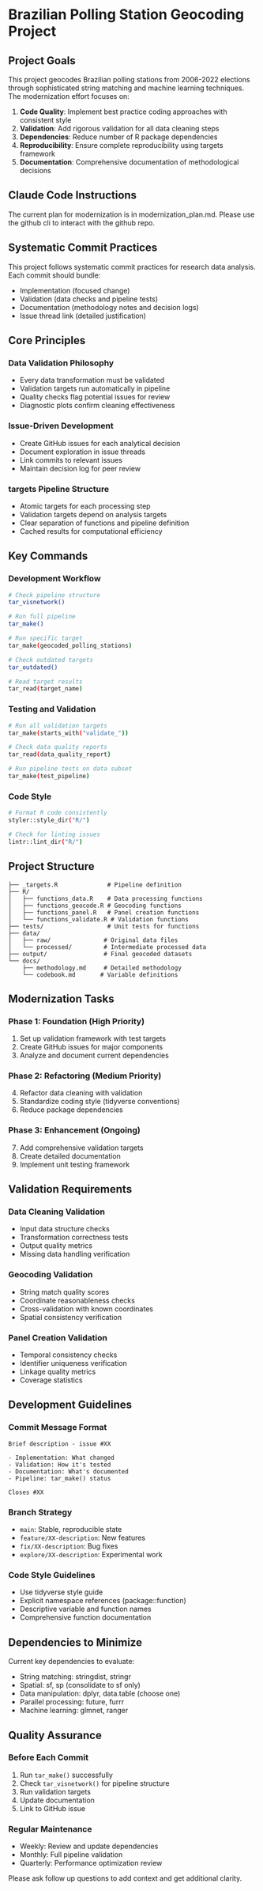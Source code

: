 # Brazilian Polling Station Geocoding Project



## Project Goals

This project geocodes Brazilian polling stations from 2006-2022 elections through sophisticated string matching and machine learning techniques. The modernization effort focuses on:

1. **Code Quality**: Implement best practice coding approaches with consistent style
2. **Validation**: Add rigorous validation for all data cleaning steps
3. **Dependencies**: Reduce number of R package dependencies
4. **Reproducibility**: Ensure complete reproducibility using targets framework
5. **Documentation**: Comprehensive documentation of methodological decisions


## Claude Code Instructions

The current plan for modernization is in modernization_plan.md. Please use the github cli to interact with the github repo. 

## Systematic Commit Practices

This project follows systematic commit practices for research data analysis. Each commit should bundle:
- Implementation (focused change)
- Validation (data checks and pipeline tests)
- Documentation (methodology notes and decision logs)
- Issue thread link (detailed justification)

## Core Principles

### Data Validation Philosophy
- Every data transformation must be validated
- Validation targets run automatically in pipeline
- Quality checks flag potential issues for review
- Diagnostic plots confirm cleaning effectiveness

### Issue-Driven Development
- Create GitHub issues for each analytical decision
- Document exploration in issue threads
- Link commits to relevant issues
- Maintain decision log for peer review

### targets Pipeline Structure
- Atomic targets for each processing step
- Validation targets depend on analysis targets
- Clear separation of functions and pipeline definition
- Cached results for computational efficiency

## Key Commands

### Development Workflow
```bash
# Check pipeline structure
tar_visnetwork()

# Run full pipeline
tar_make()

# Run specific target
tar_make(geocoded_polling_stations)

# Check outdated targets
tar_outdated()

# Read target results
tar_read(target_name)
```

### Testing and Validation
```bash
# Run all validation targets
tar_make(starts_with("validate_"))

# Check data quality reports
tar_read(data_quality_report)

# Run pipeline tests on data subset
tar_make(test_pipeline)
```

### Code Style
```bash
# Format R code consistently
styler::style_dir("R/")

# Check for linting issues
lintr::lint_dir("R/")
```

## Project Structure

```
├── _targets.R              # Pipeline definition
├── R/
│   ├── functions_data.R    # Data processing functions
│   ├── functions_geocode.R # Geocoding functions
│   ├── functions_panel.R   # Panel creation functions
│   └── functions_validate.R # Validation functions
├── tests/                  # Unit tests for functions
├── data/
│   ├── raw/               # Original data files
│   └── processed/         # Intermediate processed data
├── output/                # Final geocoded datasets
└── docs/
    ├── methodology.md     # Detailed methodology
    └── codebook.md       # Variable definitions
```

## Modernization Tasks

### Phase 1: Foundation (High Priority)
1. Set up validation framework with test targets
2. Create GitHub issues for major components
3. Analyze and document current dependencies

### Phase 2: Refactoring (Medium Priority)
4. Refactor data cleaning with validation
5. Standardize coding style (tidyverse conventions)
6. Reduce package dependencies

### Phase 3: Enhancement (Ongoing)
7. Add comprehensive validation targets
8. Create detailed documentation
9. Implement unit testing framework

## Validation Requirements

### Data Cleaning Validation
- Input data structure checks
- Transformation correctness tests
- Output quality metrics
- Missing data handling verification

### Geocoding Validation
- String match quality scores
- Coordinate reasonableness checks
- Cross-validation with known coordinates
- Spatial consistency verification

### Panel Creation Validation
- Temporal consistency checks
- Identifier uniqueness verification
- Linkage quality metrics
- Coverage statistics

## Development Guidelines

### Commit Message Format
```
Brief description - issue #XX

- Implementation: What changed
- Validation: How it's tested
- Documentation: What's documented
- Pipeline: tar_make() status

Closes #XX
```

### Branch Strategy
- `main`: Stable, reproducible state
- `feature/XX-description`: New features
- `fix/XX-description`: Bug fixes
- `explore/XX-description`: Experimental work

### Code Style Guidelines
- Use tidyverse style guide
- Explicit namespace references (package::function)
- Descriptive variable and function names
- Comprehensive function documentation

## Dependencies to Minimize

Current key dependencies to evaluate:
- String matching: stringdist, stringr
- Spatial: sf, sp (consolidate to sf only)
- Data manipulation: dplyr, data.table (choose one)
- Parallel processing: future, furrr
- Machine learning: glmnet, ranger

## Quality Assurance

### Before Each Commit
1. Run `tar_make()` successfully
2. Check `tar_visnetwork()` for pipeline structure
3. Run validation targets
4. Update documentation
5. Link to GitHub issue

### Regular Maintenance
- Weekly: Review and update dependencies
- Monthly: Full pipeline validation
- Quarterly: Performance optimization review

Please ask follow up questions to add context and get additional clarity. 